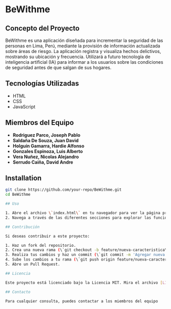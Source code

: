 # BeWithme

## Concepto del Proyecto

BeWithme es una aplicación diseñada para incrementar la seguridad de las personas en Lima, Perú, mediante la provisión de información actualizada sobre áreas de riesgo. La aplicación registra y visualiza hechos delictivos, mostrando su ubicación y frecuencia. Utilizará a futuro tecnología de inteligencia artificial (IA) para informar a los usuarios sobre las condiciones de seguridad antes de que salgan de sus hogares.

## Tecnologías Utilizadas

- HTML
- CSS
- JavaScript

## Miembros del Equipo

- **Rodriguez Parco, Joseph Pablo**
- **Saldaña De Souza, Juan David**
- **Holguín Gamarra, Hardie Alfonso** 
- **Gonzales Espinoza, Luis Alberto** 
- **Vera Nuñez, Nicolas Alejandro** 
- **Serrudo Caiña, David Andre** 

## Installation

```bash
git clone https://github.com/your-repo/BeWithme.git
cd BeWithme

## Uso

1. Abre el archivo \`index.html\` en tu navegador para ver la página principal.
2. Navega a través de las diferentes secciones para explorar las funcionalidades de la aplicación.

## Contribución

Si deseas contribuir a este proyecto:

1. Haz un fork del repositorio.
2. Crea una nueva rama (\`git checkout -b feature/nueva-caracteristica\`).
3. Realiza tus cambios y haz un commit (\`git commit -m 'Agregar nueva característica'\`).
4. Sube los cambios a tu rama (\`git push origin feature/nueva-caracteristica\`).
5. Abre un Pull Request.

## Licencia

Este proyecto está licenciado bajo la Licencia MIT. Mira el archivo [LICENSE](LICENSE) para más detalles.

## Contacto

Para cualquier consulta, puedes contactar a los miembros del equipo

